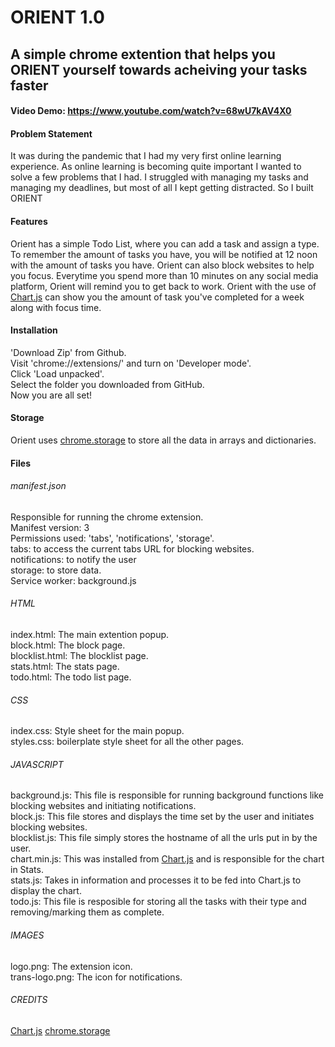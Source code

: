 # ORIENT 1.0
## A simple chrome extention that helps you ORIENT yourself towards acheiving your tasks faster
#### Video Demo:  https://www.youtube.com/watch?v=68wU7kAV4X0

#### Problem Statement
It was during the pandemic that I had my very first online learning experience. As online learning is becoming quite important I wanted to solve a few problems that I had. I struggled with managing my tasks and managing my deadlines, but most of all I kept getting distracted.
So I built ORIENT

#### Features
Orient has a simple Todo List, where you can add a task and assign a type.
To remember the amount of tasks you have, you will be notified at 12 noon with the amount of tasks you have.
Orient can also block websites to help you focus.
Everytime you spend more than 10 minutes on any social media platform, Orient will remind you to get back to work.
Orient with the use of [Chart.js](https://www.chartjs.org/) can show you the amount of task you've completed for a week along with focus time.

#### Installation
'Download Zip' from Github.<br />
Visit 'chrome://extensions/' and turn on 'Developer mode'.<br />
Click 'Load unpacked'.<br />
Select the folder you downloaded from GitHub.<br />
Now you are all set!<br />

#### Storage
Orient uses [chrome.storage](https://developer.chrome.com/docs/extensions/reference/storage/) to store all the data in arrays and dictionaries.

#### Files

###### manifest.json
Responsible for running the chrome extension.<br />
Manifest version: 3<br />
Permissions used: 'tabs', 'notifications', 'storage'.<br />
tabs: to access the current tabs URL for blocking websites.<br />
notifications: to notify the user<br />
storage: to store data.<br />
Service worker: background.js<br />

###### HTML
index.html: The main extention popup.<br />
block.html: The block page.<br />
blocklist.html: The blocklist page.<br />
stats.html: The stats page.<br />
todo.html: The todo list page.<br />

###### CSS
index.css: Style sheet for the main popup.<br />
styles.css: boilerplate style sheet for all the other pages.<br />

###### JAVASCRIPT
background.js: This file is responsible for running background functions like blocking websites and initiating notifications.<br />
block.js: This file stores and displays the time set by the user and initiates blocking websites.<br />
blocklist.js: This file simply stores the hostname of all the urls put in by the user.<br />
chart.min.js: This was installed from [Chart.js](https://www.chartjs.org/) and is responsible for the chart in Stats.<br />
stats.js: Takes in information and processes it to be fed into Chart.js to display the chart.<br />
todo.js: This file is resposible for storing all the tasks with their type and removing/marking them as complete.<br />

###### IMAGES
logo.png: The extension icon.<br />
trans-logo.png: The icon for notifications.<br />

###### CREDITS

[Chart.js](https://www.chartjs.org/)
[chrome.storage](https://developer.chrome.com/docs/extensions/reference/storage/)
